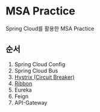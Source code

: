 # MSA Practice

Spring Cloud를 활용한 MSA Practice

## 순서
1. Spring Cloud Config
2. Spring Cloud Bus
3. [Hystrix (Circuit Breaker)](https://github.com/donggov/msa-practice/blob/master/docs/Hystrix.md)
4. [Ribbon](https://github.com/donggov/msa-practice/blob/master/docs/Ribbon.md)
5. Eureka
6. Feign
7. API-Gateway

